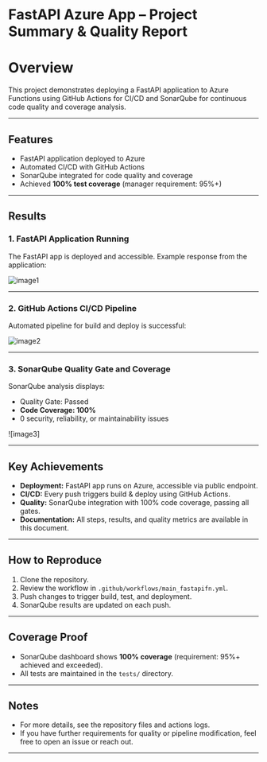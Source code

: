 # FastAPI Azure App – Project Summary & Quality Report

# Overview

This project demonstrates deploying a FastAPI application to Azure Functions using GitHub Actions for CI/CD and SonarQube for continuous code quality and coverage analysis.

---

## Features

- FastAPI application deployed to Azure
- Automated CI/CD with GitHub Actions
- SonarQube integrated for code quality and coverage
- Achieved **100% test coverage** (manager requirement: 95%+)

---

## Results

### 1. FastAPI Application Running

The FastAPI app is deployed and accessible. Example response from the application:

![image1](image1)

---

### 2. GitHub Actions CI/CD Pipeline

Automated pipeline for build and deploy is successful:

![image2](image2)

---

### 3. SonarQube Quality Gate and Coverage

SonarQube analysis displays:
- Quality Gate: Passed
- **Code Coverage: 100%**
- 0 security, reliability, or maintainability issues

![image3]

---

## Key Achievements

- **Deployment:** FastAPI app runs on Azure, accessible via public endpoint.
- **CI/CD:** Every push triggers build & deploy using GitHub Actions.
- **Quality:** SonarQube integration with 100% code coverage, passing all gates.
- **Documentation:** All steps, results, and quality metrics are available in this document.

---

## How to Reproduce

1. Clone the repository.
2. Review the workflow in `.github/workflows/main_fastapifn.yml`.
3. Push changes to trigger build, test, and deployment.
4. SonarQube results are updated on each push.

---

## Coverage Proof

- SonarQube dashboard shows **100% coverage** (requirement: 95%+ achieved and exceeded).
- All tests are maintained in the `tests/` directory.

---

## Notes

- For more details, see the repository files and actions logs.
- If you have further requirements for quality or pipeline modification, feel free to open an issue or reach out.

---
